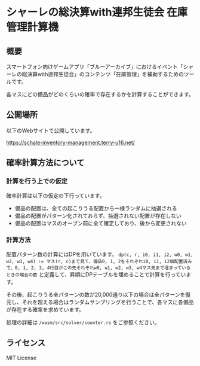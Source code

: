 # シャーレの総決算with連邦生徒会 在庫管理計算機

## 概要

スマートフォン向けゲームアプリ「ブルーアーカイブ」におけるイベント「シャーレの総決算with連邦生徒会」のコンテンツ「在庫管理」を補助するためのツールです。

各マスにどの備品がどのくらいの確率で存在するかを計算することができます。

## 公開場所

以下のWebサイトで公開しています。

https://schale-inventory-management.terry-u16.net/

## 確率計算方法について

### 計算を行う上での仮定

確率計算は以下の仮定の下行っています。

- 備品の配置は、全ての起こりうる配置から一様ランダムに抽選される
- 備品の配置がパターン化されておらず、抽選されない配置が存在しない
- 備品の配置はマスのオープン前に全て確定しており、後から変更されない

### 計算方法

配置パターン数の計算にはDPを用いています。 `dp(c, r, i0, i1, i2, w0, w1, w2, w3, w4) := マス(r, c)まで見て、備品0, 1, 2をそれぞれi0, i1, i2個配置済みで、0, 1, 2, 3, 4行目がこの先それぞれw0, w1, w2, w3, w4マス先まで埋まっているときの場合の数` と定義して、昇順にDPテーブルを埋めることで計算を行っています。

その後、起こりうる全パターンの数が20,000通り以下の場合は全パターンを復元し、それを超える場合はランダムサンプリングを行うことで、各マスに各備品が存在する確率を求めています。

処理の詳細は `/wasm/src/solver/counter.rs` をご参照ください。

## ライセンス

MIT License
